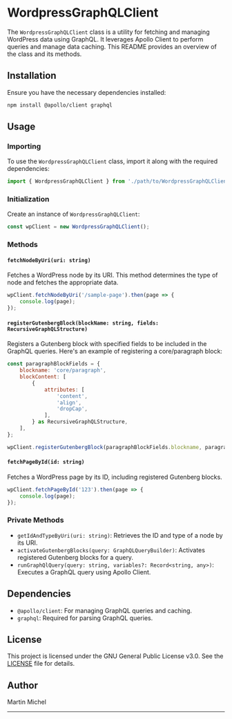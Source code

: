 # WordpressGraphQLClient

The `WordpressGraphQLClient` class is a utility for fetching and managing WordPress data using GraphQL. It leverages Apollo Client to perform queries and manage data caching. This README provides an overview of the class and its methods.

## Installation

Ensure you have the necessary dependencies installed:

```bash
npm install @apollo/client graphql
```

## Usage

### Importing

To use the `WordpressGraphQLClient` class, import it along with the required dependencies:

```javascript
import { WordpressGraphQLClient } from './path/to/WordpressGraphQLClient';
```

### Initialization

Create an instance of `WordpressGraphQLClient`:

```javascript
const wpClient = new WordpressGraphQLClient();
```

### Methods

#### `fetchNodeByUri(uri: string)`

Fetches a WordPress node by its URI. This method determines the type of node and fetches the appropriate data.

```javascript
wpClient.fetchNodeByUri('/sample-page').then(page => {
    console.log(page);
});
```

#### `registerGutenbergBlock(blockName: string, fields: RecursiveGraphQLStructure)`
Registers a Gutenberg block with specified fields to be included in the GraphQL queries. Here's an example of registering a core/paragraph block:

```javascript
const paragraphBlockFields = {
    blockname: 'core/paragraph',
    blockContent: [
        {
            attributes: [
                'content',
                'align',
                'dropCap',
            ],
        } as RecursiveGraphQLStructure,
    ],
};

wpClient.registerGutenbergBlock(paragraphBlockFields.blockname, paragraphBlockFields.blockContent);

```

#### `fetchPageById(id: string)`

Fetches a WordPress page by its ID, including registered Gutenberg blocks.

```javascript
wpClient.fetchPageById('123').then(page => {
    console.log(page);
});
```

### Private Methods

- `getIdAndTypeByUri(uri: string)`: Retrieves the ID and type of a node by its URI.
- `activateGutenbergBlocks(query: GraphQLQueryBuilder)`: Activates registered Gutenberg blocks for a query.
- `runGraphQlQuery(query: string, variables?: Record<string, any>)`: Executes a GraphQL query using Apollo Client.

## Dependencies

- `@apollo/client`: For managing GraphQL queries and caching.
- `graphql`: Required for parsing GraphQL queries.

## License

This project is licensed under the GNU General Public License v3.0. See the [LICENSE](LICENSE) file for details.

## Author

Martin Michel  

---

